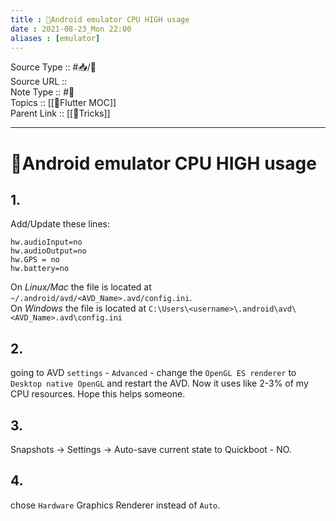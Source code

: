 ```yaml
---
title : 🍃Android emulator CPU HIGH usage
date : 2021-08-23_Mon 22:00
aliases : [emulator]
---
```

Source Type :: #📥/📄 <br>
Source URL :: <br>
Note Type :: #📝 <br>
Topics :: [[🍃Flutter MOC]]<br>
Parent Link :: [[🍃Tricks]]<br>

---
# 🍃Android emulator CPU HIGH usage

## 1.
Add/Update these lines: 
```
hw.audioInput=no
hw.audioOutput=no
hw.GPS = no
hw.battery=no
```

On _Linux/Mac_ the file is located at `~/.android/avd/<AVD_Name>.avd/config.ini`. <br>
On _Windows_ the file is located at `C:\Users\<username>\.android\avd\<AVD_Name>.avd\config.ini`

## 2.
going to AVD `settings` - `Advanced` - change the `OpenGL ES renderer` to `Desktop native OpenGL` and restart the AVD. Now it uses like 2-3% of my CPU resources. Hope this helps someone.

## 3.
Snapshots -> Settings -> Auto-save current state to Quickboot - NO.

## 4.
chose `Hardware` Graphics Renderer instead of `Auto`.